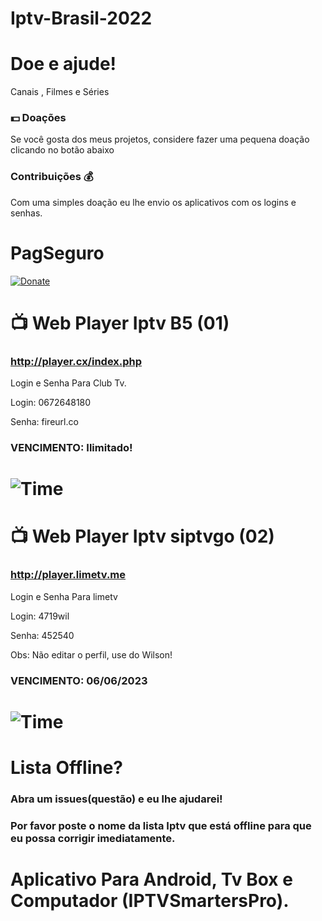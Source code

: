 # Iptv-Brasil-2022
# Doe e ajude!

Canais , Filmes e Séries

### 💵 Doações
Se você gosta dos meus projetos, considere fazer uma pequena doação clicando no botão abaixo
### Contribuições 💰 
Com uma simples doação eu lhe envio os aplicativos com os logins e senhas.
# PagSeguro
[![Donate](https://amanj.org.br/wp-content/uploads/2021/11/quero_doar.png)](https://pag.ae/7WsNdZYw6)

#  📺 Web Player Iptv B5 (01)

### http://player.cx/index.php 
Login e Senha Para Club Tv.

Login: 0672648180

Senha: fireurl.co
### VENCIMENTO: Ilimitado!
# ![Time](https://cdn-icons-png.flaticon.com/128/709/709511.png)

#  📺 Web Player Iptv siptvgo  (02)

### http://player.limetv.me
Login e Senha Para limetv

Login: 4719wil

Senha: 452540

Obs: Não editar o perfil, use do Wilson!

### VENCIMENTO:  06/06/2023
# ![Time](https://cdn-icons-png.flaticon.com/128/709/709511.png)

# Lista Offline?
### Abra um issues(questão) e eu lhe ajudarei!
### Por favor poste o nome da lista Iptv que está offline para que eu possa corrigir imediatamente.


# Aplicativo Para Android, Tv Box e Computador (IPTVSmartersPro).

